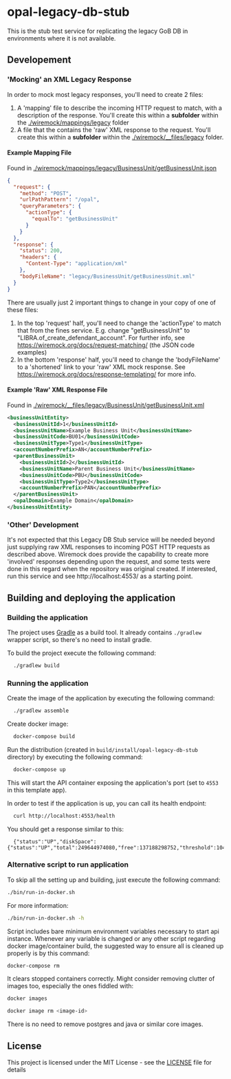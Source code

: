 # opal-legacy-db-stub
This is the stub test service for replicating the legacy GoB DB in environments where it is not available.

## Developement

### 'Mocking' an XML Legacy Response

In order to mock most legacy responses, you'll need to create 2 files:
1. A 'mapping' file to describe the incoming HTTP request to match, with a description of the response.
You'll create this within a **subfolder** within the [./wiremock/mappings/legacy]() folder
2. A file that the contains the 'raw' XML response to the request.
You'll create this within a **subfolder** within the [./wiremock/__files/legacy]() folder.

#### Example Mapping File
Found in [./wiremock/mappings/legacy/BusinessUnit/getBusinessUnit.json]()
```json
{
  "request": {
    "method": "POST",
    "urlPathPattern": "/opal",
    "queryParameters": {
      "actionType": {
        "equalTo": "getBusinessUnit"
      }
    }
  },
  "response": {
    "status": 200,
    "headers": {
      "Content-Type": "application/xml"
    },
    "bodyFileName": "legacy/BusinessUnit/getBusinessUnit.xml"
  }
}
```
There are usually just 2 important things to change in your copy of one of these files:
1. In the top 'request' half, you'll need to change the 'actionType' to match that from the fines service.
E.g. change "getBusinessUnit" to "LIBRA.of_create_defendant_account". For further info, see
https://wiremock.org/docs/request-matching/ (the JSON code examples)
2. In the bottom 'response' half, you'll need to change the 'bodyFileName' to a 'shortened' link to your
'raw' XML mock response. See https://wiremock.org/docs/response-templating/ for more info.

#### Example 'Raw' XML Response File
Found in [./wiremock/__files/legacy/BusinessUnit/getBusinessUnit.xml]()
```xml
<businessUnitEntity>
  <businessUnitId>1</businessUnitId>
  <businessUnitName>Example Business Unit</businessUnitName>
  <businessUnitCode>BU01</businessUnitCode>
  <businessUnitType>Type1</businessUnitType>
  <accountNumberPrefix>AN</accountNumberPrefix>
  <parentBusinessUnit>
    <businessUnitId>2</businessUnitId>
    <businessUnitName>Parent Business Unit</businessUnitName>
    <businessUnitCode>PBU</businessUnitCode>
    <businessUnitType>Type2</businessUnitType>
    <accountNumberPrefix>PAN</accountNumberPrefix>
  </parentBusinessUnit>
  <opalDomain>Example Domain</opalDomain>
</businessUnitEntity>
```

### 'Other' Development
It's not expected that this Legacy DB Stub service will be needed beyond just supplying raw XML responses
to incoming POST HTTP requests as described above. Wiremock does provide the capability to create
more 'involved' responses depending upon the request, and some tests were done in this regard when the
repository was original created. If interested, run this service and see http://localhost:4553/ as a
starting point.

## Building and deploying the application

### Building the application

The project uses [Gradle](https://gradle.org) as a build tool. It already contains
`./gradlew` wrapper script, so there's no need to install gradle.

To build the project execute the following command:

```bash
  ./gradlew build
```

### Running the application

Create the image of the application by executing the following command:

```bash
  ./gradlew assemble
```

Create docker image:

```bash
  docker-compose build
```

Run the distribution (created in `build/install/opal-legacy-db-stub` directory)
by executing the following command:

```bash
  docker-compose up
```

This will start the API container exposing the application's port
(set to `4553` in this template app).

In order to test if the application is up, you can call its health endpoint:

```bash
  curl http://localhost:4553/health
```

You should get a response similar to this:

```
  {"status":"UP","diskSpace":{"status":"UP","total":249644974080,"free":137188298752,"threshold":10485760}}
```

### Alternative script to run application

To skip all the setting up and building, just execute the following command:

```bash
./bin/run-in-docker.sh
```

For more information:

```bash
./bin/run-in-docker.sh -h
```

Script includes bare minimum environment variables necessary to start api instance. Whenever any variable is changed or any other script regarding docker image/container build, the suggested way to ensure all is cleaned up properly is by this command:

```bash
docker-compose rm
```

It clears stopped containers correctly. Might consider removing clutter of images too, especially the ones fiddled with:

```bash
docker images

docker image rm <image-id>
```

There is no need to remove postgres and java or similar core images.

## License

This project is licensed under the MIT License - see the [LICENSE](LICENSE) file for details
